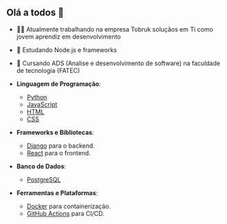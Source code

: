 ## Olá a todos 👋

- 👨‍💼 Atualmente trabalhando na empresa Tobruk soluçãos em Ti como jovem aprendiz em desenvolvimento
- 📖 Estudando Node.js e frameworks
- 🏫 Cursando ADS (Analise e desenvolvimento de software) na faculdade de tecnologia (FATEC)

- **Linguagem de Programação**: 
  - [Python](https://www.python.org/)
  - [JavaScript](https://www.javascript.com/)
  - [HTML](https://developer.mozilla.org/pt-BR/docs/Web/HTML)
  - [CSS](https://developer.mozilla.org/pt-BR/docs/Web/CSS)
- **Frameworks e Bibliotecas**:
  - [Django](https://www.djangoproject.com/) para o backend.
  - [React](https://reactjs.org/) para o frontend.
- **Banco de Dados**:
  - [PostgreSQL](https://www.postgresql.org/)
- **Ferramentas e Plataformas**:
  - [Docker](https://www.docker.com/) para containerização.
  - [GitHub Actions](https://github.com/features/actions) para CI/CD.
